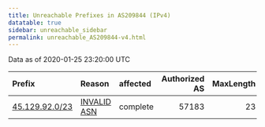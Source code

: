 ```yaml
---
title: Unreachable Prefixes in AS209844 (IPv4)
datatable: true
sidebar: unreachable_sidebar
permalink: unreachable_AS209844-v4.html
---
```


Data as of 2020-01-25 23:20:00 UTC


<div class="datatable-begin"></div>

| Prefix                                                 | Reason                                                                                                 | affected   |   Authorized AS |   MaxLength | Anchor                                         |   unreachable /24s |
|:-------------------------------------------------------|:-------------------------------------------------------------------------------------------------------|:-----------|----------------:|------------:|:-----------------------------------------------|-------------------:|
| [45.129.92.0/23](https://stat.ripe.net/45.129.92.0/23) | [INVALID ASN](https://rpki-validator.ripe.net/announcement-preview?asn=AS209844&prefix=45.129.92.0/23) | complete   |           57183 |          23 | [RIPE](unreachable_RIPE_NCC_RPKI_Root-v4.html) |                  2 |

<div class="datatable-end"></div>